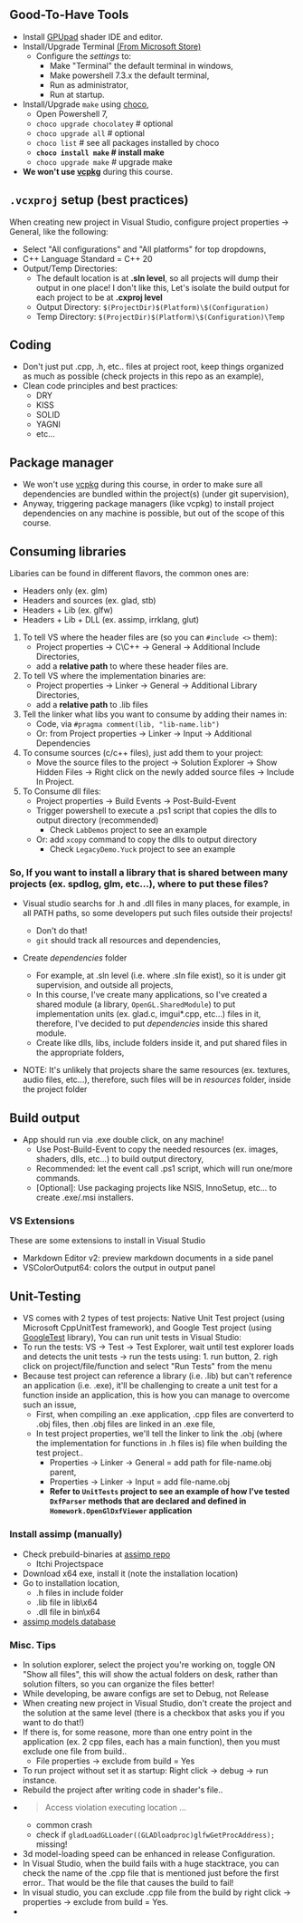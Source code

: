 ## Good-To-Have Tools
- Install [GPUpad](https://github.com/houmain/gpupad) shader IDE and editor.
- Install/Upgrade Terminal [(From Microsoft Store)](https://apps.microsoft.com/detail/windows-terminal/9N0DX20HK701?hl=en-US)
    - Configure the *settings* to: 
        - Make "Terminal" the default terminal in windows,
        - Make powershell 7.3.x the default terminal, 
        - Run as administrator, 
        - Run at startup.
- Install/Upgrade `make` using [choco](https://www.gnu.org/software/make/), 
    - Open Powershell 7,
    - `choco upgrade chocolatey` # optional
    - `choco upgrade all` # optional
    - `choco list` # see all packages installed by choco
    - **`choco install make` # install make**
    - `choco upgrade make` # upgrade make
- **We won't use [vcpkg](https://vcpkg.io/)** during this course.

## `.vcxproj` setup (best practices)

When creating new project in Visual Studio, configure project properties -> General, like the following:

- Select "All configurations" and "All platforms" for top dropdowns,
- C++ Language Standard = C++ 20
- Output/Temp Directories:
    - The default location is at **.sln level**, so all projects will dump their output in one place! I don't like this, Let's isolate the build output for each project to be at **.cxproj level**
    - Output Directory: `$(ProjectDir)$(Platform)\$(Configuration)`
    - Temp Directory: `$(ProjectDir)$(Platform)\$(Configuration)\Temp`
    
## Coding

- Don't just put .cpp, .h, etc.. files at project root, keep things organized as much as possible (check projects in this repo as an example),
- Clean code principles and best practices:
    - DRY
    - KISS
    - SOLID
    - YAGNI
    - etc...

## Package manager

- We won't use [vcpkg](https://vcpkg.io/) during this course, in order to make sure all dependencies are bundled within the project(s) (under git supervision),
- Anyway, triggering package managers (like vcpkg) to install project dependencies on any machine is possible, but out of the scope of this course.

## Consuming libraries

Libaries can be found in different flavors, the common ones are:
- Headers only (ex. glm)
- Headers and sources (ex. glad, stb)
- Headers + Lib (ex. glfw)
- Headers + Lib + DLL (ex. assimp, irrklang, glut)

1. To tell VS where the header files are (so you can `#include <>` them):
    - Project properties -> C\C++ -> General -> Additional Include Directories, 
    - add a **relative path** to where these header files are.
2. To tell VS where the implementation binaries are:
    - Project properties -> Linker -> General -> Additional Library Directories, 
    - add a **relative path** to .lib files
3. Tell the linker what libs you want to consume by adding their names in:
    - Code, via `#pragma comment(lib, "lib-name.lib")` 
    - Or: from Project properties -> Linker -> Input -> Additional Dependencies
4. To consume sources (c/c++ files), just add them to your project:
    - Move the source files to the project -> Solution Explorer -> Show Hidden Files -> Right click on the newly added source files -> Include In Project.
5. To Consume dll files:
    - Project properties -> Build Events -> Post-Build-Event
    - Trigger powershell to execute a .ps1 script that copies the dlls to output directory (recommended)
        - Check `LabDemos` project to see an example
    - Or: add `xcopy` command to copy the dlls to output directory
        - Check `LegacyDemo.Yuck` project to see an example

### So, If you want to install a library that is shared between many projects (ex. spdlog, glm, etc...), where to put these files?

- Visual studio searchs for .h and .dll files in many places, for example, in all PATH paths, so some developers put such files outside their projects!
    - Don't do that!
    - `git` should track all resources and dependencies,

- Create *dependencies* folder
    - For example, at .sln level (i.e. where .sln file exist), so it is under git supervision, and outside all projects,
    - In this course, I've create many applications, so I've created a shared module (a library, `OpenGL.SharedModule`) to put implementation units (ex. glad.c, imgui*.cpp, etc...) files in it, therefore, I've decided to put *dependencies* inside this shared module.
    - Create like  dlls, libs, include folders inside it, and put shared files in the appropriate folders,

- NOTE: It's unlikely that projects share the same resources (ex. textures, audio files, etc...), therefore, such files will be in *resources* folder, inside the project folder


## Build output

- App should run via .exe double click, on any machine!
    - Use Post-Build-Event to copy the needed resources (ex. images, shaders, dlls, etc...) to build output directory,
    - Recommended: let the event call .ps1 script, which will run one/more commands.
    - [Optional]: Use packaging projects like NSIS, InnoSetup, etc... to create .exe/.msi installers.

### VS Extensions 

These are some extensions to install in Visual Studio
- Markdown Editor v2: preview markdown documents in a side panel
- VSColorOutput64: colors the output in output panel

## Unit-Testing

- VS comes with 2 types of test projects: Native Unit Test project (using Microsoft CppUnitTest framework), and Google Test project (using [GoogleTest](https://github.com/google/googletest) library), You can run unit tests in Visual Studio:
- To run the tests: VS -> Test -> Test Explorer, wait until test explorer loads and detects the unit tests -> run the tests using: 1. run button, 2. righ click on project/file/function and select "Run Tests" from the menu
- Because test project can reference a library (i.e. .lib)  but can't reference an application (i.e. .exe), it'll be challenging to create a unit test for a function inside an application, this is how you can manage to overcome such an issue,
    - First, when compiling an .exe application, .cpp files are converterd to .obj files, then .obj files are linked in an .exe file,
    - In test project properties, we'll tell the linker to link the .obj (where the implementation for functions in .h files is) file when building the test project..
        - Properties -> Linker -> General = add path for file-name.obj parent,
        - Properties -> Linker -> Input = add file-name.obj
        - **Refer to `UnitTests` project to see an example of how I've tested `DxfParser` methods that are declared and defined in `Homework.OpenGlDxfViewer` application**

### Install assimp (manually)

- Check prebuild-binaries at [assimp repo](https://github.com/assimp/assimp)
    - Itchi Projectspace
- Download x64 exe, install it (note the installation location)
- Go to installation location, 
    - .h files in include folder
    - .lib file in lib\x64
    - .dll file in bin\x64
- [assimp models database](https://github.com/assimp/assimp-mdb)

### Misc. Tips

- In solution explorer, select the project you're working on, toggle ON "Show all files", this will show the actual folders on desk, rather than solution filters, so you can organize the files better!
- While developing, be aware configs are set to Debug, not Release
- When creating new project in Visual Studio, don't create the project and the solution at the same level (there is a checkbox that asks you if you want to do that!)
- If there is, for some reasone, more than one entry point in the application (ex. 2 cpp files, each has a main function), then you must exclude one file from build..
    - File properties -> exclude from build = Yes
- To run project without set it as startup: Right click -> debug -> run instance.
- Rebuild the project after writing code in shader's file..
- > Access violation executing location ...
    - common crash
    - check if `gladLoadGLLoader((GLADloadproc)glfwGetProcAddress);` missing!
- 3d model-loading speed can be enhanced in release Configuration.
- In Visual Studio, when the build fails with a huge stacktrace, you can check the name of the .cpp file that is mentioned just before the first error.. That would be the file that causes the build to fail!
- In visual studio, you can exclude .cpp file from the build by right click -> properties -> exclude from build = Yes.
- 